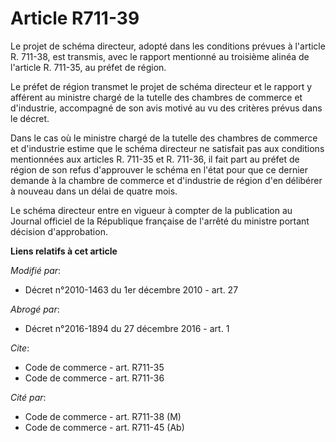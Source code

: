 # Article R711-39

Le projet de schéma directeur, adopté dans les conditions prévues à l'article R. 711-38, est transmis, avec le rapport
mentionné au troisième alinéa de l'article R. 711-35, au préfet de région.

Le préfet de région transmet le projet de schéma directeur et le rapport y afférent au ministre chargé de la tutelle des
chambres de commerce et d'industrie, accompagné de son avis motivé au vu des critères prévus dans le décret.

Dans le cas où le ministre chargé de la tutelle des chambres de commerce et d'industrie estime que le schéma directeur ne
satisfait pas aux conditions mentionnées aux articles R. 711-35 et R. 711-36, il fait part au préfet de région de son refus
d'approuver le schéma en l'état pour que ce dernier demande à la chambre de commerce et d'industrie de région d'en délibérer
à nouveau dans un délai de quatre mois.

Le schéma directeur entre en vigueur à compter de la publication au Journal officiel de la République française de l'arrêté
du ministre portant décision d'approbation.

**Liens relatifs à cet article**

_Modifié par_:

  - Décret n°2010-1463 du 1er décembre 2010 - art. 27

_Abrogé par_:

  - Décret n°2016-1894 du 27 décembre 2016 - art. 1

_Cite_:

  - Code de commerce - art. R711-35
  - Code de commerce - art. R711-36

_Cité par_:

  - Code de commerce - art. R711-38 (M)
  - Code de commerce - art. R711-45 (Ab)
